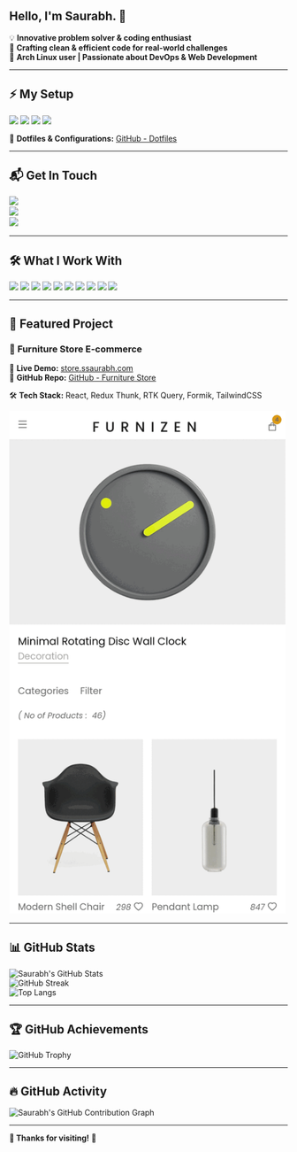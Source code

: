 ## Hello, I'm Saurabh. 🚀

💡 **Innovative problem solver & coding enthusiast**  
🔧 **Crafting clean & efficient code for real-world challenges**  
🐧 **Arch Linux user | Passionate about DevOps & Web Development**  

---

## ⚡ My Setup  
<img src="https://img.shields.io/badge/Arch_Linux-1793D1?style=for-the-badge&logo=arch-linux&logoColor=white">  <img src="https://img.shields.io/badge/Hyprland-58E1FF?style=for-the-badge&logo=wayland&logoColor=white">  <img src="https://img.shields.io/badge/Kitty_Terminal-F7DF1E?style=for-the-badge&logo=windows-terminal&logoColor=black">  <img src="https://img.shields.io/badge/Fish_Shell-34C534?style=for-the-badge&logo=gnu-bash&logoColor=white">  

🔗 **Dotfiles & Configurations:** [GitHub - Dotfiles](https://github.com/akgec-saurabh/dotfiles.git)  

---

## 📬 Get In Touch  

<a href="mailto:akgec.saurabh@gmail.com"><img src="https://img.shields.io/badge/Gmail-D14836?style=for-the-badge&logo=gmail&logoColor=white"></a>  
<a href="https://www.linkedin.com/in/akgec-saurabh/"><img src="https://img.shields.io/badge/LinkedIn-0077B5?style=for-the-badge&logo=linkedin&logoColor=white"></a>  
<a href="https://ssaurabh.com/"><img src="https://img.shields.io/badge/portfolio-00A98F?style=for-the-badge&logo=about.me&logoColor=white"></a>  

---

## 🛠 What I Work With  

<img src="https://img.shields.io/badge/HTML5-E34F26?style=for-the-badge&logo=html5&logoColor=white"> <img src="https://img.shields.io/badge/CSS3-1572B6?style=for-the-badge&logo=css3&logoColor=white"> <img src="https://img.shields.io/badge/JavaScript-F7DF1E?style=for-the-badge&logo=javascript&logoColor=black"> <img src="https://img.shields.io/badge/TypeScript-3178C6?style=for-the-badge&logo=typescript&logoColor=white"> <img src="https://img.shields.io/badge/React-20232A?style=for-the-badge&logo=react&logoColor=61DAFB"> <img src="https://img.shields.io/badge/Nextjs-000000?style=for-the-badge&logo=Next.js&logoColor=white"> <img src="https://img.shields.io/badge/TailwindCSS-06B6D4?style=for-the-badge&logo=tailwindcss&logoColor=white"> <img src="https://img.shields.io/badge/Node.js-43853D?style=for-the-badge&logo=node.js&logoColor=white"> <img src="https://img.shields.io/badge/Express-000000?style=for-the-badge&logo=Express&logoColor=white"> <img src="https://img.shields.io/badge/MongoDB-47A248?style=for-the-badge&logo=mongodb&logoColor=white">  

---

## 🚀 Featured Project  

### 🛒 **Furniture Store E-commerce**  
🔗 **Live Demo:** [store.ssaurabh.com](https://store.ssaurabh.com/)  
🔗 **GitHub Repo:** [GitHub - Furniture Store](https://github.com/akgec-saurabh/Furniture-Store-Ecommerce)  

🛠 **Tech Stack:** React, Redux Thunk, RTK Query, Formik, TailwindCSS  

<img src="https://raw.githubusercontent.com/akgec-saurabh/Furniture-Store-Ecommerce/main/mywebsite.gif" width="500px">  

---

## 📊 GitHub Stats  

![Saurabh's GitHub Stats](https://github-readme-stats.vercel.app/api?username=akgec-saurabh&show_icons=true&theme=dark)  
![GitHub Streak](https://github-readme-streak-stats.herokuapp.com?user=akgec-saurabh&theme=dark)  
![Top Langs](https://github-readme-stats.vercel.app/api/top-langs/?username=akgec-saurabh&layout=compact&theme=dark)  

---

## 🏆 GitHub Achievements  

![GitHub Trophy](https://github-profile-trophy.vercel.app/?username=akgec-saurabh&theme=darkhub)  

---

## 🔥 GitHub Activity  

![Saurabh's GitHub Contribution Graph](https://github-readme-activity-graph.vercel.app/graph?username=akgec-saurabh&theme=react-dark)  

---

**🔗 Thanks for visiting!** 🚀  
